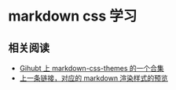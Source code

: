 # markdown css 学习



## 相关阅读

- [Gihubt 上 markdown-css-themes 的一个合集](https://github.com/jasonm23/markdown-css-themes)
- [上一条链接，对应的 markdown 渲染样式的预览](http://jasonm23.github.io/markdown-css-themes/)

